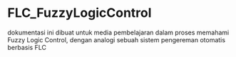 # FLC_FuzzyLogicControl
dokumentasi ini dibuat untuk media pembelajaran dalam proses memahami Fuzzy Logic Control, dengan analogi sebuah sistem pengereman otomatis berbasis FLC 
